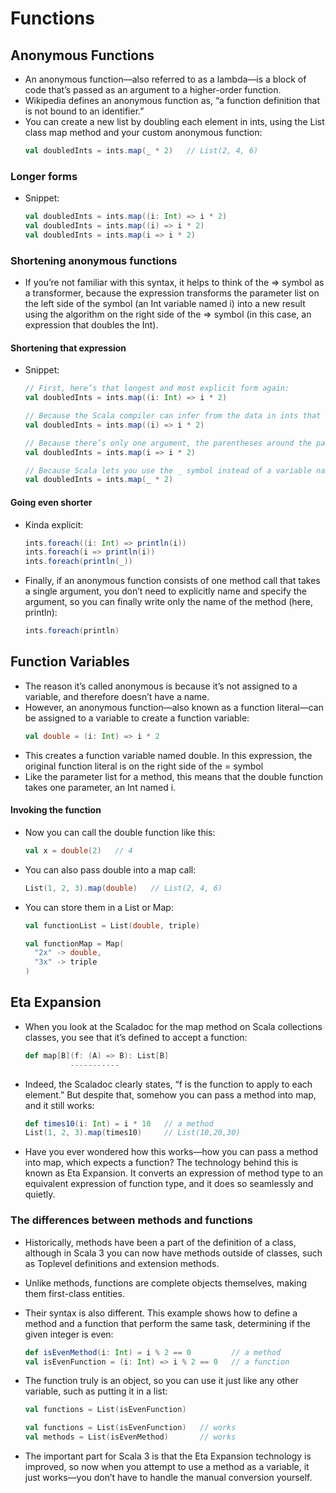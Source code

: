 # Functions

## Anonymous Functions

- An anonymous function—also referred to as a lambda—is a block of code that’s passed as an argument to a higher-order function.
- Wikipedia defines an anonymous function as, “a function definition that is not bound to an identifier.”
- You can create a new list by doubling each element in ints, using the List class map method and your custom anonymous function:
  ```scala
  val doubledInts = ints.map(_ * 2)   // List(2, 4, 6)
  ```

### Longer forms

- Snippet:
  ```scala
  val doubledInts = ints.map((i: Int) => i * 2)
  val doubledInts = ints.map((i) => i * 2)
  val doubledInts = ints.map(i => i * 2)
  ```

### Shortening anonymous functions

- If you’re not familiar with this syntax, it helps to think of the => symbol as a transformer, because the expression transforms the parameter list on the left side of the symbol (an Int variable named i) into a new result using the algorithm on the right side of the => symbol (in this case, an expression that doubles the Int).

#### Shortening that expression

- Snippet:

  ```scala
  // First, here’s that longest and most explicit form again:
  val doubledInts = ints.map((i: Int) => i * 2)

  // Because the Scala compiler can infer from the data in ints that i is an Int, the Int declaration can be removed:
  val doubledInts = ints.map((i) => i * 2)

  // Because there’s only one argument, the parentheses around the parameter i aren’t needed:
  val doubledInts = ints.map(i => i * 2)

  // Because Scala lets you use the _ symbol instead of a variable name when the parameter appears only once in your function, the code can be simplified even more:
  val doubledInts = ints.map(_ * 2)
  ```

#### Going even shorter

- Kinda explicit:
  ```scala
  ints.foreach((i: Int) => println(i))
  ints.foreach(i => println(i))
  ints.foreach(println(_))
  ```
- Finally, if an anonymous function consists of one method call that takes a single argument, you don’t need to explicitly name and specify the argument, so you can finally write only the name of the method (here, println):
  ```scala
  ints.foreach(println)
  ```

## Function Variables

- The reason it’s called anonymous is because it’s not assigned to a variable, and therefore doesn’t have a name.
- However, an anonymous function—also known as a function literal—can be assigned to a variable to create a function variable:
  ```scala
  val double = (i: Int) => i * 2
  ```
- This creates a function variable named double. In this expression, the original function literal is on the right side of the = symbol
- Like the parameter list for a method, this means that the double function takes one parameter, an Int named i.

#### Invoking the function

- Now you can call the double function like this:
  ```scala
  val x = double(2)   // 4
  ```
- You can also pass double into a map call:
  ```scala
  List(1, 2, 3).map(double)   // List(2, 4, 6)
  ```
- You can store them in a List or Map:

  ```scala
  val functionList = List(double, triple)

  val functionMap = Map(
    "2x" -> double,
    "3x" -> triple
  )
  ```

## Eta Expansion

- When you look at the Scaladoc for the map method on Scala collections classes, you see that it’s defined to accept a function:
  ```scala
  def map[B](f: (A) => B): List[B]
            -----------
  ```
- Indeed, the Scaladoc clearly states, “f is the function to apply to each element.” But despite that, somehow you can pass a method into map, and it still works:
  ```scala
  def times10(i: Int) = i * 10   // a method
  List(1, 2, 3).map(times10)     // List(10,20,30)
  ```
- Have you ever wondered how this works—how you can pass a method into map, which expects a function? The technology behind this is known as Eta Expansion. It converts an expression of method type to an equivalent expression of function type, and it does so seamlessly and quietly.

### The differences between methods and functions

- Historically, methods have been a part of the definition of a class, although in Scala 3 you can now have methods outside of classes, such as Toplevel definitions and extension methods.
- Unlike methods, functions are complete objects themselves, making them first-class entities.
- Their syntax is also different. This example shows how to define a method and a function that perform the same task, determining if the given integer is even:
  ```scala
  def isEvenMethod(i: Int) = i % 2 == 0         // a method
  val isEvenFunction = (i: Int) => i % 2 == 0   // a function
  ```
- The function truly is an object, so you can use it just like any other variable, such as putting it in a list:

  ```scala
  val functions = List(isEvenFunction)

  val functions = List(isEvenFunction)   // works
  val methods = List(isEvenMethod)       // works
  ```

- The important part for Scala 3 is that the Eta Expansion technology is improved, so now when you attempt to use a method as a variable, it just works—you don’t have to handle the manual conversion yourself.
